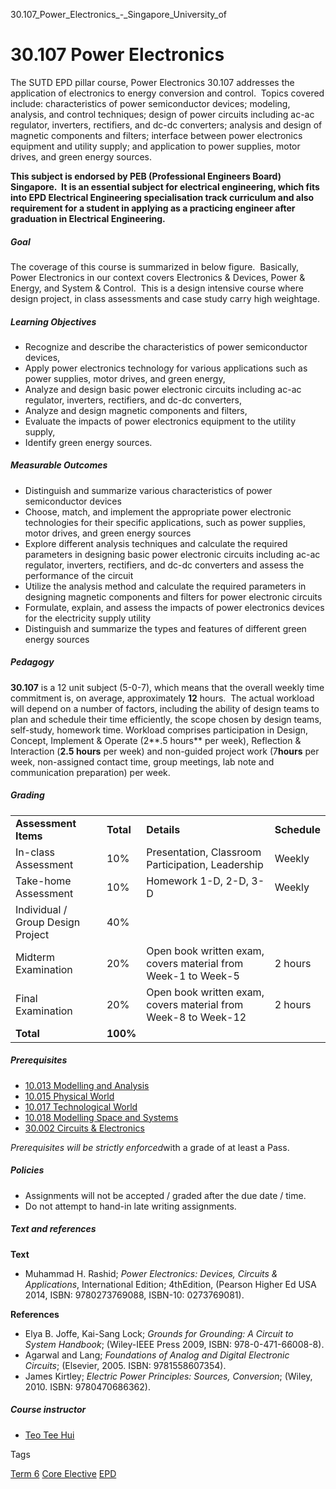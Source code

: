 30.107_Power_Electronics_-_Singapore_University_of



30.107 Power Electronics
========================

The SUTD EPD pillar course, Power Electronics 30.107 addresses the application of electronics to energy conversion and control.  Topics covered include: characteristics of power semiconductor devices; modeling, analysis, and control techniques; design of power circuits including ac-ac regulator, inverters, rectifiers, and dc-dc converters; analysis and design of magnetic components and filters; interface between power electronics equipment and utility supply; and application to power supplies, motor drives, and green energy sources.

**This subject is endorsed by PEB (Professional Engineers Board) Singapore.  It is an essential subject for electrical engineering, which fits into EPD Electrical Engineering specialisation track curriculum and also requirement for a student in applying as a practicing engineer after graduation in Electrical Engineering.**

##### **Goal**

The coverage of this course is summarized in below figure.  Basically, Power Electronics in our context covers Electronics & Devices, Power & Energy, and System & Control.  This is a design intensive course where design project, in class assessments and case study carry high weightage.

##### **Learning Objectives**

* Recognize and describe the characteristics of power semiconductor devices,
* Apply power electronics technology for various applications such as power supplies, motor drives, and green energy,
* Analyze and design basic power electronic circuits including ac-ac regulator, inverters, rectifiers, and dc-dc converters,
* Analyze and design magnetic components and filters,
* Evaluate the impacts of power electronics equipment to the utility supply,
* Identify green energy sources.

##### **Measurable Outcomes**

* Distinguish and summarize various characteristics of power semiconductor devices
* Choose, match, and implement the appropriate power electronic technologies for their specific applications, such as power supplies, motor drives, and green energy sources
* Explore different analysis techniques and calculate the required parameters in designing basic power electronic circuits including ac-ac regulator, inverters, rectifiers, and dc-dc converters and assess the performance of the circuit
* Utilize the analysis method and calculate the required parameters in designing magnetic components and filters for power electronic circuits
* Formulate, explain, and assess the impacts of power electronics devices for the electricity supply utility
* Distinguish and summarize the types and features of different green energy sources

##### **Pedagogy**

**30.107** is a 12 unit subject (5-0-7), which means that the overall weekly time commitment is, on average, approximately **12** hours.  The actual workload will depend on a number of factors, including the ability of design teams to plan and schedule their time efficiently, the scope chosen by design teams, self-study, homework time. Workload comprises participation in Design, Concept, Implement & Operate (2**.5 hours** per week), Reflection & Interaction (**2.5 hours** per week) and non-guided project work (7**hours** per week, non-assigned contact time, group meetings, lab note and communication preparation) per week.

##### **Grading**

|  |  |  |  |
| --- | --- | --- | --- |
| **Assessment Items** | **Total** | **Details** | **Schedule** |
| In-class Assessment | 10% | Presentation, Classroom Participation, Leadership | Weekly |
| Take-home Assessment | 10% | Homework  1-D, 2-D, 3-D | Weekly |
| Individual / Group Design Project | 40% |  |  |
| Midterm Examination | 20% | Open book written exam, covers material from Week-1 to Week-5 | 2 hours |
| Final Examination | 20% | Open book written exam, covers material from Week-8 to Week-12 | 2 hours |
| **Total** | **100%** |  |  |

##### **Prerequisites**

* [10.013 Modelling and Analysis](https://www.sutd.edu.sg/course/10-013-modelling-and-analysis)
* [10.015 Physical World](https://www.sutd.edu.sg/course/10-015-physical-world)
* [10.017 Technological World](https://www.sutd.edu.sg/course/10-017-technological-world)
* [10.018 Modelling Space and Systems](https://www.sutd.edu.sg/course/10-018-modelling-space-and-systems)
* [30.002 Circuits & Electronics](/course/30-002-circuits-electronics/)

*Prerequisites will be strictly enforced*with a grade of at least a Pass.

##### **Policies**

* Assignments will not be accepted / graded after the due date / time.
* Do not attempt to hand-in late writing assignments.

##### **Text and references**

**Text**

* Muhammad H. Rashid; *Power Electronics: Devices, Circuits & Applications*, International Edition; 4thEdition, (Pearson Higher Ed USA 2014, ISBN: 9780273769088, ISBN-10: 0273769081).

**References**

* Elya B. Joffe, Kai-Sang Lock; *Grounds for Grounding: A Circuit to System Handbook*; (Wiley-IEEE Press 2009, ISBN: 978-0-471-66008-8).
* Agarwal and Lang; *Foundations of Analog and Digital Electronic Circuits*; (Elsevier, 2005. ISBN: 9781558607354).
* James Kirtley; *Electric Power Principles: Sources, Conversion*; (Wiley, 2010. ISBN: 9780470686362).

##### **Course instructor**

* [Teo Tee Hui](/profile/teo-tee-hui)

Tags

[Term 6](/education/undergraduate/courses/?course-term=859)
[Core Elective](/education/undergraduate/courses/?course-type=854)
[EPD](/education/undergraduate/courses/?pillar-cluster=44)

